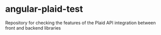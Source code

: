 # angular-plaid-test
Repository for checking the features of the Plaid API integration between front and backend libraries
